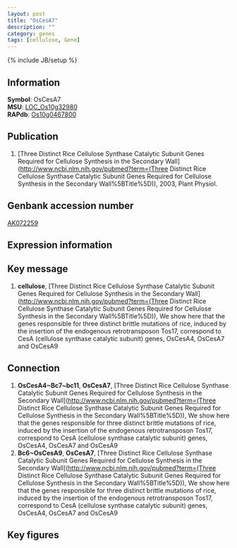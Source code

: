 ```yaml
---
layout: post
title: "OsCesA7"
description: ""
category: genes
tags: [cellulose, Gene]
---
```

{% include JB/setup %}

## Information
__Symbol__: OsCesA7  
__MSU__: [LOC_Os10g32980](http://rice.plantbiology.msu.edu/cgi-bin/ORF_infopage.cgi?orf=LOC_Os10g32980)  
__RAPdb__: [Os10g0467800](http://rapdb.dna.affrc.go.jp/viewer/gbrowse_details/irgsp1?name=Os10g0467800)  

## Publication
1. [Three Distinct Rice Cellulose Synthase Catalytic Subunit Genes Required for Cellulose Synthesis in the Secondary Wall](http://www.ncbi.nlm.nih.gov/pubmed?term=(Three Distinct Rice Cellulose Synthase Catalytic Subunit Genes Required for Cellulose Synthesis in the Secondary Wall%5BTitle%5D)), 2003, Plant Physiol.

## Genbank accession number
[AK072259](http://www.ncbi.nlm.nih.gov/nuccore/AK072259)

## Expression information

## Key message
1. __cellulose__, [Three Distinct Rice Cellulose Synthase Catalytic Subunit Genes Required for Cellulose Synthesis in the Secondary Wall](http://www.ncbi.nlm.nih.gov/pubmed?term=(Three Distinct Rice Cellulose Synthase Catalytic Subunit Genes Required for Cellulose Synthesis in the Secondary Wall%5BTitle%5D)),  We show here that the genes responsible for three distinct brittle mutations of rice, induced by the insertion of the endogenous retrotransposon Tos17, correspond to CesA (cellulose synthase catalytic subunit) genes, OsCesA4, OsCesA7 and OsCesA9

## Connection
1. __OsCesA4~Bc7~bc11__, __OsCesA7__, [Three Distinct Rice Cellulose Synthase Catalytic Subunit Genes Required for Cellulose Synthesis in the Secondary Wall](http://www.ncbi.nlm.nih.gov/pubmed?term=(Three Distinct Rice Cellulose Synthase Catalytic Subunit Genes Required for Cellulose Synthesis in the Secondary Wall%5BTitle%5D)),  We show here that the genes responsible for three distinct brittle mutations of rice, induced by the insertion of the endogenous retrotransposon Tos17, correspond to CesA (cellulose synthase catalytic subunit) genes, OsCesA4, OsCesA7 and OsCesA9
2. __Bc6~OsCesA9__, __OsCesA7__, [Three Distinct Rice Cellulose Synthase Catalytic Subunit Genes Required for Cellulose Synthesis in the Secondary Wall](http://www.ncbi.nlm.nih.gov/pubmed?term=(Three Distinct Rice Cellulose Synthase Catalytic Subunit Genes Required for Cellulose Synthesis in the Secondary Wall%5BTitle%5D)),  We show here that the genes responsible for three distinct brittle mutations of rice, induced by the insertion of the endogenous retrotransposon Tos17, correspond to CesA (cellulose synthase catalytic subunit) genes, OsCesA4, OsCesA7 and OsCesA9

## Key figures


